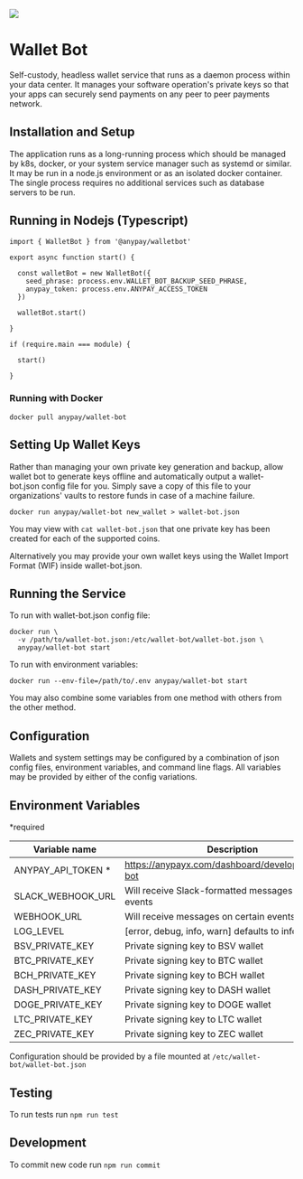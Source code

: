 ![](https://doge.bitcoinfiles.org/ea8205469186c12f6b23866d3ef50ab84f6f6b82dab43075e0229ab32ca6f5bc)

# Wallet Bot

Self-custody, headless wallet service that runs as a daemon process within your data center. It manages your software operation's private keys so that your apps can securely send payments on any peer to peer payments network.

## Installation and Setup

The application runs as a long-running process which should be managed by k8s, docker, or your system service manager such as systemd or similar. It may be run in a node.js environment or as an isolated docker container. The single process requires no additional services such as database servers to be run.

## Running in Nodejs (Typescript)

```
import { WalletBot } from '@anypay/walletbot'

export async function start() {

  const walletBot = new WalletBot({
    seed_phrase: process.env.WALLET_BOT_BACKUP_SEED_PHRASE,
    anypay_token: process.env.ANYPAY_ACCESS_TOKEN
  })

  walletBot.start()

}

if (require.main === module) {

  start()

}
```

### Running with Docker

`docker pull anypay/wallet-bot`

## Setting Up Wallet Keys

Rather than managing your own private key generation and backup, allow wallet bot to generate keys offline and automatically output a wallet-bot.json config file for you. Simply save a copy of this file to your organizations' vaults to restore funds in case of a machine failure.



```
docker run anypay/wallet-bot new_wallet > wallet-bot.json
```

You may view with `cat wallet-bot.json` that one private key has been created for each of the supported coins.

Alternatively you may provide your own wallet keys using the Wallet Import Format (WIF) inside wallet-bot.json.

## Running the Service

To run with wallet-bot.json config file:


```
docker run \
  -v /path/to/wallet-bot.json:/etc/wallet-bot/wallet-bot.json \
  anypay/wallet-bot start
```

To run with environment variables:

```
docker run --env-file=/path/to/.env anypay/wallet-bot start
```

You may also combine some variables from one method with others from the other method.
## Configuration

Wallets and system settings may be configured by a combination of json config files, environment variables, and command line flags. All variables may be provided by either of the config variations.

## Environment Variables

*required

| Variable name                         | Description                   |
|---------------------------------------|-------------------------------|
| ANYPAY_API\_TOKEN *                     | https://anypayx.com/dashboard/developer/wallet-bot |
| SLACK_WEBHOOK\_URL							| Will receive Slack-formatted messages on certain events |
| WEBHOOK_URL									| Will receive messages on certain events |
| LOG_LEVEL									| [error, debug, info, warn] defaults to info |
| BSV_PRIVATE\_KEY                       | Private signing key to BSV wallet      |
| BTC_PRIVATE\_KEY      						| Private signing key to BTC wallet            |
| BCH_PRIVATE\_KEY      						| Private signing key to BCH wallet           |
| DASH_PRIVATE\_KEY      					| Private signing key to DASH wallet           |
| DOGE_PRIVATE\_KEY      					| Private signing key to DOGE wallet           |
| LTC_PRIVATE\_KEY      						| Private signing key to LTC wallet           |
| ZEC_PRIVATE\_KEY      						| Private signing key to ZEC wallet           |



Configuration should be provided by a file mounted at `/etc/wallet-bot/wallet-bot.json`


## Testing

To run tests run `npm run test`

## Development

To commit new code run `npm run commit`


